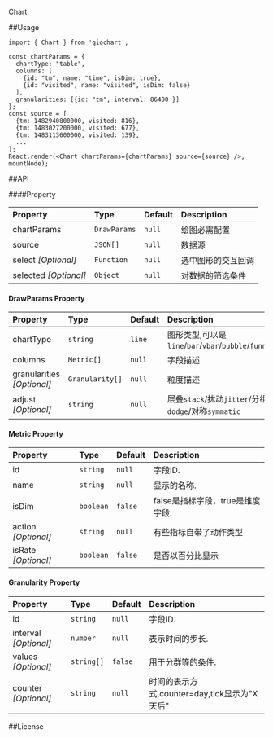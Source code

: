 Chart

##Usage
```
import { Chart } from 'giochart';

const chartParams = {
  chartType: "table",
  columns: [
    {id: "tm", name: "time", isDim: true},
    {id: "visited", name: "visited", isDim: false}
  ],
  granularities: [{id: "tm", interval: 86400 }]
};
const source = [
  {tm: 1482940800000, visited: 816},
  {tm: 1483027200000, visited: 677},
  {tm: 1483113600000, visited: 139},
  ...
];
React.render(<Chart chartParams={chartParams} source={source} />, mountNode);
```
##API

####Property

| Property              | Type                | Default |    Description    |
| :-------------------- | :------------------ | :------ | :---------------- |
| chartParams           | `DrawParams`        | `null`  |      绘图必需配置   |
| source                | `JSON[]`            | `null`  |       数据源       |
| select *[Optional]*   | `Function`          | `null`  |  选中图形的交互回调 |
| selected *[Optional]* | `Object`            | `null`  |  对数据的筛选条件   |

#### DrawParams Property

| Property              | Type                | Default |    Description    |
| :-------------------- | :------------------ | :------ | :---------------- |
| chartType             | `string`            | `line`  |  图形类型,可以是 `line`/`bar`/`vbar`/`bubble`/`funnel`.       |
| columns               | `Metric[]`          | `null`  |  字段描述          |
| granularities *[Optional]*| `Granularity[]` | `null`  |  粒度描述          |
| adjust *[Optional]*   | `string`            | `null`  |  层叠`stack`/扰动`jitter`/分组`dodge`/对称`symmatic` |

#### Metric Property
| Property       | Type                | Default |    Description    |
| :------------- | :------------------ | :------ | :---------------- |
| id             | `string`            | `null`  |  字段ID.       |
| name           | `string`            | `null`  |  显示的名称.       |
| isDim          | `boolean`            | `false` |  false是指标字段，true是维度字段.       |
| action *[Optional]* | `string`            | `null`  |  有些指标自带了动作类型 |
| isRate *[Optional]* | `boolean`            | `false`  |  是否以百分比显示 |

#### Granularity Property ###
| Property              | Type                | Default |    Description                            |
| :-------------------- | :------------------ | :------ | :---------------------------------------- |
| id                    | `string`            | `null`  |  字段ID.                                   |
| interval *[Optional]* | `number`            | `null`  |  表示时间的步长.                            |
| values  *[Optional]*  | `string[]`          | `false` |  用于分群等的条件.                          |
| counter *[Optional]*  | `string`            | `null`  | 时间的表示方式,counter=day,tick显示为"X天后" |

##License
